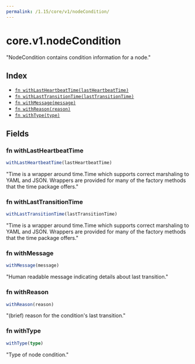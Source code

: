 ```yaml
---
permalink: /1.15/core/v1/nodeCondition/
---
```


# core.v1.nodeCondition

"NodeCondition contains condition information for a node."

## Index

* [`fn withLastHeartbeatTime(lastHeartbeatTime)`](#fn-withlastheartbeattime)
* [`fn withLastTransitionTime(lastTransitionTime)`](#fn-withlasttransitiontime)
* [`fn withMessage(message)`](#fn-withmessage)
* [`fn withReason(reason)`](#fn-withreason)
* [`fn withType(type)`](#fn-withtype)

## Fields

### fn withLastHeartbeatTime

```ts
withLastHeartbeatTime(lastHeartbeatTime)
```

"Time is a wrapper around time.Time which supports correct marshaling to YAML and JSON.  Wrappers are provided for many of the factory methods that the time package offers."

### fn withLastTransitionTime

```ts
withLastTransitionTime(lastTransitionTime)
```

"Time is a wrapper around time.Time which supports correct marshaling to YAML and JSON.  Wrappers are provided for many of the factory methods that the time package offers."

### fn withMessage

```ts
withMessage(message)
```

"Human readable message indicating details about last transition."

### fn withReason

```ts
withReason(reason)
```

"(brief) reason for the condition's last transition."

### fn withType

```ts
withType(type)
```

"Type of node condition."